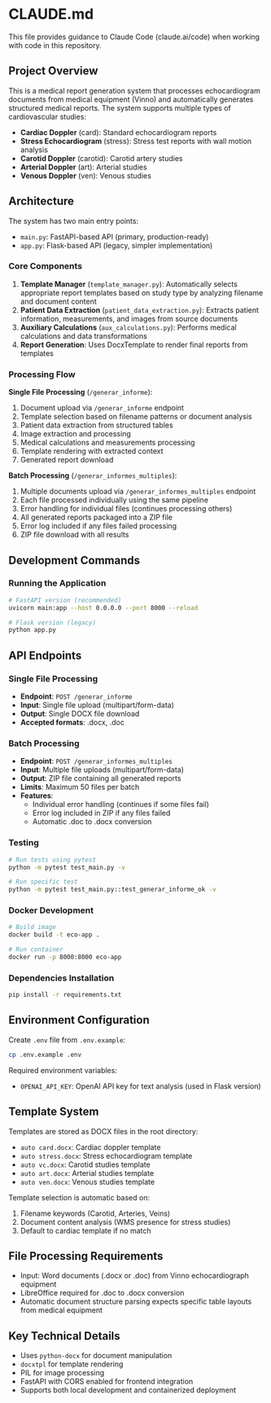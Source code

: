 # CLAUDE.md

This file provides guidance to Claude Code (claude.ai/code) when working with code in this repository.

## Project Overview

This is a medical report generation system that processes echocardiogram documents from medical equipment (Vinno) and automatically generates structured medical reports. The system supports multiple types of cardiovascular studies:

- **Cardiac Doppler** (card): Standard echocardiogram reports
- **Stress Echocardiogram** (stress): Stress test reports with wall motion analysis
- **Carotid Doppler** (carotid): Carotid artery studies
- **Arterial Doppler** (art): Arterial studies
- **Venous Doppler** (ven): Venous studies

## Architecture

The system has two main entry points:
- `main.py`: FastAPI-based API (primary, production-ready)
- `app.py`: Flask-based API (legacy, simpler implementation)

### Core Components

1. **Template Manager** (`template_manager.py`): Automatically selects appropriate report templates based on study type by analyzing filename and document content
2. **Patient Data Extraction** (`patient_data_extraction.py`): Extracts patient information, measurements, and images from source documents
3. **Auxiliary Calculations** (`aux_calculations.py`): Performs medical calculations and data transformations
4. **Report Generation**: Uses DocxTemplate to render final reports from templates

### Processing Flow

**Single File Processing** (`/generar_informe`):
1. Document upload via `/generar_informe` endpoint
2. Template selection based on filename patterns or document analysis
3. Patient data extraction from structured tables
4. Image extraction and processing
5. Medical calculations and measurements processing
6. Template rendering with extracted context
7. Generated report download

**Batch Processing** (`/generar_informes_multiples`):
1. Multiple documents upload via `/generar_informes_multiples` endpoint
2. Each file processed individually using the same pipeline
3. Error handling for individual files (continues processing others)
4. All generated reports packaged into a ZIP file
5. Error log included if any files failed processing
6. ZIP file download with all results

## Development Commands

### Running the Application
```bash
# FastAPI version (recommended)
uvicorn main:app --host 0.0.0.0 --port 8000 --reload

# Flask version (legacy)
python app.py
```

## API Endpoints

### Single File Processing
- **Endpoint**: `POST /generar_informe`
- **Input**: Single file upload (multipart/form-data)
- **Output**: Single DOCX file download
- **Accepted formats**: .docx, .doc

### Batch Processing  
- **Endpoint**: `POST /generar_informes_multiples`
- **Input**: Multiple file uploads (multipart/form-data)
- **Output**: ZIP file containing all generated reports
- **Limits**: Maximum 50 files per batch
- **Features**: 
  - Individual error handling (continues if some files fail)
  - Error log included in ZIP if any files failed
  - Automatic .doc to .docx conversion

### Testing
```bash
# Run tests using pytest
python -m pytest test_main.py -v

# Run specific test
python -m pytest test_main.py::test_generar_informe_ok -v
```

### Docker Development
```bash
# Build image
docker build -t eco-app .

# Run container
docker run -p 8000:8000 eco-app
```

### Dependencies Installation
```bash
pip install -r requirements.txt
```

## Environment Configuration

Create `.env` file from `.env.example`:
```bash
cp .env.example .env
```

Required environment variables:
- `OPENAI_API_KEY`: OpenAI API key for text analysis (used in Flask version)

## Template System

Templates are stored as DOCX files in the root directory:
- `auto card.docx`: Cardiac doppler template
- `auto stress.docx`: Stress echocardiogram template  
- `auto vc.docx`: Carotid studies template
- `auto art.docx`: Arterial studies template
- `auto ven.docx`: Venous studies template

Template selection is automatic based on:
1. Filename keywords (Carotid, Arteries, Veins)
2. Document content analysis (WMS presence for stress studies)
3. Default to cardiac template if no match

## File Processing Requirements

- Input: Word documents (.docx or .doc) from Vinno echocardiograph equipment
- LibreOffice required for .doc to .docx conversion
- Automatic document structure parsing expects specific table layouts from medical equipment

## Key Technical Details

- Uses `python-docx` for document manipulation
- `docxtpl` for template rendering
- PIL for image processing
- FastAPI with CORS enabled for frontend integration
- Supports both local development and containerized deployment